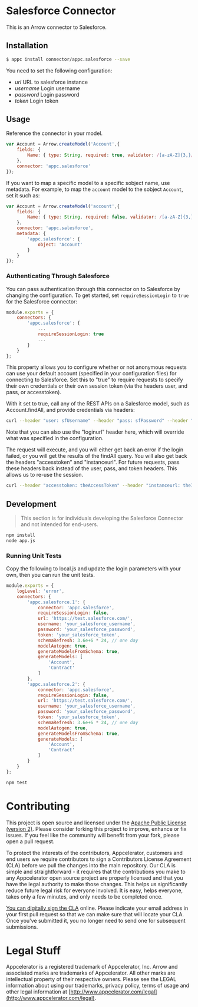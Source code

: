 # Salesforce Connector

This is an Arrow connector to Salesforce.

## Installation

```bash
$ appc install connector/appc.salesforce --save
```

You need to set the following configuration:

- *url* URL to salesforce instance
- *username* Login username
- *password* Login password
- *token* Login token

## Usage

Reference the connector in your model.

```javascript
var Account = Arrow.createModel('Account',{
	fields: {
		Name: { type: String, required: true, validator: /[a-zA-Z]{3,}/ }
	},
	connector: 'appc.salesforce'
});
```

If you want to map a specific model to a specific sobject name, use metadata.  For example, to map the `account` model to the sobject `Account`, set it such as:

```javascript
var Account = Arrow.createModel('account',{
	fields: {
		Name: { type: String, required: false, validator: /[a-zA-Z]{3,}/ }
	},
	connector: 'appc.salesforce',
	metadata: {
		'appc.salesforce': {
			object: 'Account'
		}
	}
});
```

### Authenticating Through Salesforce

You can pass authentication through this connector on to Salesforce by changing the configuration. To get started,
set `requireSessionLogin` to `true` for the Salesforce connector:

```javascript
module.exports = {
	connectors: {
		'appc.salesforce': {
			...
			requireSessionLogin: true
			...
		}
	}
};
```

This property allows you to configure whether or not anonymous requests can use your default account (specified in your
configuration files) for connecting to Salesforce. Set this to "true" to require requests to specify their own
credentials or their own session token (via the headers user, and pass, or accesstoken).

With it set to true, call any of the REST APIs on a Salesforce model, such as Account.findAll, and provide credentials
via headers:

```bash
curl --header "user: sfUsername" --header "pass: sfPassword" --header "token: sfToken" http://localhost:8080/api/appc.salesforce/account
```

Note that you can also use the "loginurl" header here, which will override what was specified in the configuration.

The request will execute, and you will either get back an error if the login failed, or you will get the results of the 
findAll query. You will also get back the headers "accesstoken" and "instanceurl". For future requests, pass these
headers back instead of the user, pass, and token headers. This allows us to re-use the session.

```bash
curl --header "accesstoken: theAccessToken" --header "instanceurl: theInstanceURL" http://localhost:8080/api/appc.salesforce/account
```

## Development

> This section is for individuals developing the Salesforce Connector and not intended
  for end-users.

```bash
npm install
node app.js
```

### Running Unit Tests

Copy the following to local.js and update the login parameters with your own, then you can run the unit tests.

```javascript
module.exports = {
	logLevel: 'error',
	connectors: {
		'appc.salesforce.1': {
			connector: 'appc.salesforce',
			requireSessionLogin: false,
			url: 'https://test.salesforce.com/',
			username: 'your_salesforce_username',
			password: 'your_salesforce_password',
			token: 'your_salesforce_token',
			schemaRefresh: 3.6e+6 * 24, // one day
			modelAutogen: true,
			generateModelsFromSchema: true,
			generateModels: [
				'Account',
				'Contract'
			]
		},
		'appc.salesforce.2': {
			connector: 'appc.salesforce',
			requireSessionLogin: false,
			url: 'https://test.salesforce.com/',
			username: 'your_salesforce_username',
			password: 'your_salesforce_password',
			token: 'your_salesforce_token',
			schemaRefresh: 3.6e+6 * 24, // one day
			modelAutogen: true,
			generateModelsFromSchema: true,
			generateModels: [
				'Account',
				'Contract'
			]
		}
	}
};
```

```bash
npm test
```


# Contributing

This project is open source and licensed under the [Apache Public License (version 2)](http://www.apache.org/licenses/LICENSE-2.0).  Please consider forking this project to improve, enhance or fix issues. If you feel like the community will benefit from your fork, please open a pull request. 

To protect the interests of the contributors, Appcelerator, customers and end users we require contributors to sign a Contributors License Agreement (CLA) before we pull the changes into the main repository. Our CLA is simple and straightforward - it requires that the contributions you make to any Appcelerator open source project are properly licensed and that you have the legal authority to make those changes. This helps us significantly reduce future legal risk for everyone involved. It is easy, helps everyone, takes only a few minutes, and only needs to be completed once. 

[You can digitally sign the CLA](http://bit.ly/app_cla) online. Please indicate your email address in your first pull request so that we can make sure that will locate your CLA.  Once you've submitted it, you no longer need to send one for subsequent submissions.



# Legal Stuff

Appcelerator is a registered trademark of Appcelerator, Inc. Arrow and associated marks are trademarks of Appcelerator. All other marks are intellectual property of their respective owners. Please see the LEGAL information about using our trademarks, privacy policy, terms of usage and other legal information at [http://www.appcelerator.com/legal](http://www.appcelerator.com/legal).
